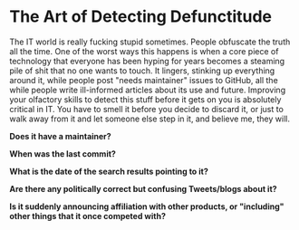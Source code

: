 # The Art of Detecting Defunctitude

The IT world is really fucking stupid sometimes. People obfuscate the
truth all the time. One of the worst ways this happens is when a core
piece of technology that everyone has been hyping for years becomes a
steaming pile of shit that no one wants to touch. It lingers, stinking
up everything around it, while people post "needs maintainer" issues to
GitHub, all the while people write ill-informed articles about its use
and future. Improving your olfactory skills to detect this stuff before
it gets on you is absolutely critical in IT. You have to smell it before
you decide to discard it, or just to walk away from it and let someone
else step in it, and believe me, they will.

**Does it have a maintainer?**

**When was the last commit?**

**What is the date of the search results pointing to it?**

**Are there any politically correct but confusing Tweets/blogs about
it?**

**Is it suddenly announcing affiliation with other products, or
"including" other things that it once competed with?**

